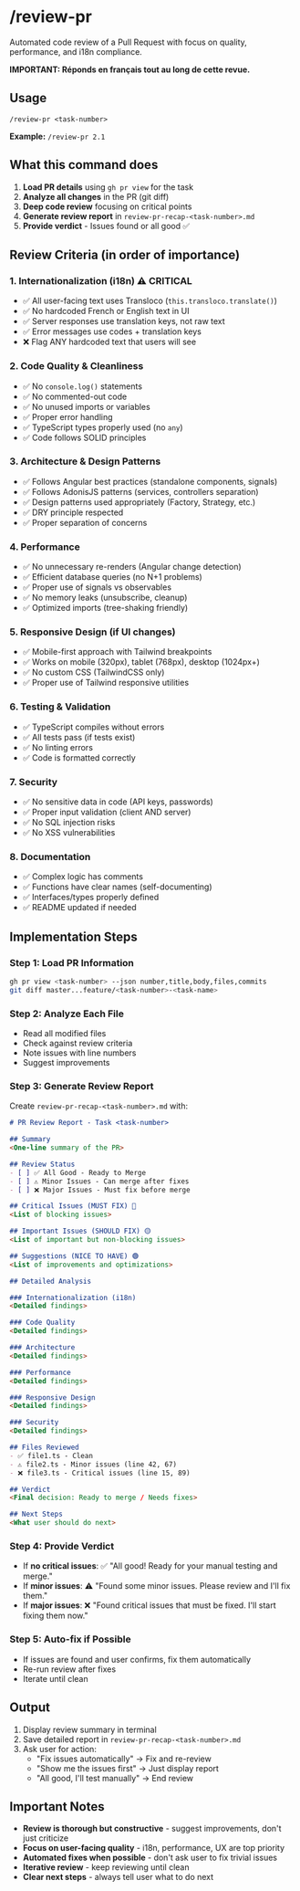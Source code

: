 # /review-pr

Automated code review of a Pull Request with focus on quality, performance, and i18n compliance.

**IMPORTANT: Réponds en français tout au long de cette revue.**

## Usage

```
/review-pr <task-number>
```

**Example:** `/review-pr 2.1`

## What this command does

1. **Load PR details** using `gh pr view` for the task
2. **Analyze all changes** in the PR (git diff)
3. **Deep code review** focusing on critical points
4. **Generate review report** in `review-pr-recap-<task-number>.md`
5. **Provide verdict** - Issues found or all good ✅

## Review Criteria (in order of importance)

### 1. Internationalization (i18n) ⚠️ CRITICAL
- ✅ All user-facing text uses Transloco (`this.transloco.translate()`)
- ✅ No hardcoded French or English text in UI
- ✅ Server responses use translation keys, not raw text
- ✅ Error messages use codes + translation keys
- ❌ Flag ANY hardcoded text that users will see

### 2. Code Quality & Cleanliness
- ✅ No `console.log()` statements
- ✅ No commented-out code
- ✅ No unused imports or variables
- ✅ Proper error handling
- ✅ TypeScript types properly used (no `any`)
- ✅ Code follows SOLID principles

### 3. Architecture & Design Patterns
- ✅ Follows Angular best practices (standalone components, signals)
- ✅ Follows AdonisJS patterns (services, controllers separation)
- ✅ Design patterns used appropriately (Factory, Strategy, etc.)
- ✅ DRY principle respected
- ✅ Proper separation of concerns

### 4. Performance
- ✅ No unnecessary re-renders (Angular change detection)
- ✅ Efficient database queries (no N+1 problems)
- ✅ Proper use of signals vs observables
- ✅ No memory leaks (unsubscribe, cleanup)
- ✅ Optimized imports (tree-shaking friendly)

### 5. Responsive Design (if UI changes)
- ✅ Mobile-first approach with Tailwind breakpoints
- ✅ Works on mobile (320px), tablet (768px), desktop (1024px+)
- ✅ No custom CSS (TailwindCSS only)
- ✅ Proper use of Tailwind responsive utilities

### 6. Testing & Validation
- ✅ TypeScript compiles without errors
- ✅ All tests pass (if tests exist)
- ✅ No linting errors
- ✅ Code is formatted correctly

### 7. Security
- ✅ No sensitive data in code (API keys, passwords)
- ✅ Proper input validation (client AND server)
- ✅ No SQL injection risks
- ✅ No XSS vulnerabilities

### 8. Documentation
- ✅ Complex logic has comments
- ✅ Functions have clear names (self-documenting)
- ✅ Interfaces/types properly defined
- ✅ README updated if needed

## Implementation Steps

### Step 1: Load PR Information
```bash
gh pr view <task-number> --json number,title,body,files,commits
git diff master...feature/<task-number>-<task-name>
```

### Step 2: Analyze Each File
- Read all modified files
- Check against review criteria
- Note issues with line numbers
- Suggest improvements

### Step 3: Generate Review Report
Create `review-pr-recap-<task-number>.md` with:
```markdown
# PR Review Report - Task <task-number>

## Summary
<One-line summary of the PR>

## Review Status
- [ ] ✅ All Good - Ready to Merge
- [ ] ⚠️ Minor Issues - Can merge after fixes
- [ ] ❌ Major Issues - Must fix before merge

## Critical Issues (MUST FIX) 🔴
<List of blocking issues>

## Important Issues (SHOULD FIX) 🟡
<List of important but non-blocking issues>

## Suggestions (NICE TO HAVE) 🟢
<List of improvements and optimizations>

## Detailed Analysis

### Internationalization (i18n)
<Detailed findings>

### Code Quality
<Detailed findings>

### Architecture
<Detailed findings>

### Performance
<Detailed findings>

### Responsive Design
<Detailed findings>

### Security
<Detailed findings>

## Files Reviewed
- ✅ file1.ts - Clean
- ⚠️ file2.ts - Minor issues (line 42, 67)
- ❌ file3.ts - Critical issues (line 15, 89)

## Verdict
<Final decision: Ready to merge / Needs fixes>

## Next Steps
<What user should do next>
```

### Step 4: Provide Verdict
- If **no critical issues**: ✅ "All good! Ready for your manual testing and merge."
- If **minor issues**: ⚠️ "Found some minor issues. Please review and I'll fix them."
- If **major issues**: ❌ "Found critical issues that must be fixed. I'll start fixing them now."

### Step 5: Auto-fix if Possible
- If issues are found and user confirms, fix them automatically
- Re-run review after fixes
- Iterate until clean

## Output

1. Display review summary in terminal
2. Save detailed report in `review-pr-recap-<task-number>.md`
3. Ask user for action:
   - "Fix issues automatically" → Fix and re-review
   - "Show me the issues first" → Just display report
   - "All good, I'll test manually" → End review

## Important Notes

- **Review is thorough but constructive** - suggest improvements, don't just criticize
- **Focus on user-facing quality** - i18n, performance, UX are top priority
- **Automated fixes when possible** - don't ask user to fix trivial issues
- **Iterative review** - keep reviewing until clean
- **Clear next steps** - always tell user what to do next
